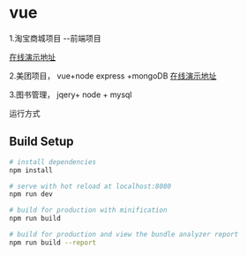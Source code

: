# vue
1.淘宝商城项目 --前端项目

[在线演示地址](http://49.234.133.152:8080/store/#/)


2.美团项目，  vue+node express +mongoDB
[在线演示地址](http://49.234.133.152:3000/#/msite)



3.图书管理，  jqery+ node + mysql



运行方式
 ## Build Setup

``` bash
# install dependencies
npm install

# serve with hot reload at localhost:8080
npm run dev

# build for production with minification
npm run build

# build for production and view the bundle analyzer report
npm run build --report
